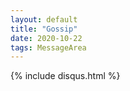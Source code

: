 ```yaml
---
layout: default
title: "Gossip"
date: 2020-10-22
tags: MessageArea
---
```

<div class="notecomments">
{% include disqus.html %}	 
</div>
